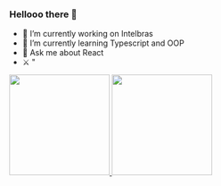 ### Hellooo there 👋

- 🔭 I’m currently working on Intelbras
- 🌱 I’m currently learning Typescript and OOP
- 💬 Ask me about React
- ⚔️ "

 <div>
  <a href="https://github.com/arthurcadore">
  <img height="180em" src="https://github-readme-stats.vercel.app/api?username=arthurcadore&show_icons=true&theme=dracula&include_all_commits=true&count_private=true"/>
  <img height="180em" src="https://github-readme-stats.vercel.app/api/top-langs/?username=arthurcadore&layout=compact&langs_count=7&theme=dracula"/>
</div>
